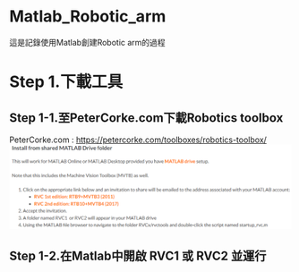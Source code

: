 # Matlab_Robotic_arm
這是記錄使用Matlab創建Robotic arm的過程

# Step 1.下載工具 
## Step 1-1.至PeterCorke.com下載Robotics toolbox 
PeterCorke.com : https://petercorke.com/toolboxes/robotics-toolbox/
![Image text](https://raw.githubusercontent.com/Smile030/img_folder/main/Matlab/Download%20Robotics%20toolbox.PNG)

## Step 1-2.在Matlab中開啟 RVC1 或 RVC2 並運行
